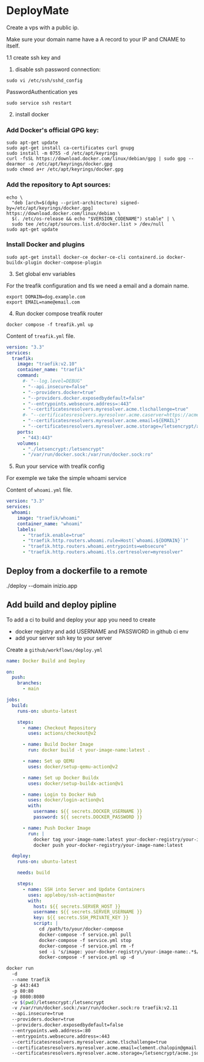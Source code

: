 # DeployMate

Create a vps with a public ip.

Make sure your domain name have a A record to your IP and CNAME to itself.

1.1 create ssh key and

1. disable ssh password connection:

```shell
sudo vi /etc/ssh/sshd_config
```

PasswordAuthentication yes

```shell
sudo service ssh restart
```

2. install docker

### Add Docker's official GPG key:

```shell
sudo apt-get update
sudo apt-get install ca-certificates curl gnupg
sudo install -m 0755 -d /etc/apt/keyrings
curl -fsSL https://download.docker.com/linux/debian/gpg | sudo gpg --dearmor -o /etc/apt/keyrings/docker.gpg
sudo chmod a+r /etc/apt/keyrings/docker.gpg
```

### Add the repository to Apt sources:

```shell
echo \
  "deb [arch=$(dpkg --print-architecture) signed-by=/etc/apt/keyrings/docker.gpg] https://download.docker.com/linux/debian \
  $(. /etc/os-release && echo "$VERSION_CODENAME") stable" | \
  sudo tee /etc/apt/sources.list.d/docker.list > /dev/null
sudo apt-get update
```

### Install Docker and plugins

```
sudo apt-get install docker-ce docker-ce-cli containerd.io docker-buildx-plugin docker-compose-plugin
```

3. Set global env variables

For the treafik configuration and tls we need a email and a domain name.

```shell
export DOMAIN=dog.example.com
export EMAIL=name@email.com
```

4. Run docker compose treafik router

```shell
docker compose -f treafik.yml up
```

Content of `treafik.yml` file.

```yml
version: "3.3"
services:
  traefik:
    image: "traefik:v2.10"
    container_name: "traefik"
    command:
      #- "--log.level=DEBUG"
      - "--api.insecure=false"
      - "--providers.docker=true"
      - "--providers.docker.exposedbydefault=false"
      - "--entrypoints.websecure.address=:443"
      - "--certificatesresolvers.myresolver.acme.tlschallenge=true"
      #- "--certificatesresolvers.myresolver.acme.caserver=https://acme-staging-v02.api.letsencrypt.org/directory"
      - "--certificatesresolvers.myresolver.acme.email=${EMAIL}"
      - "--certificatesresolvers.myresolver.acme.storage=/letsencrypt/acme.json"
    ports:
      - "443:443"
    volumes:
      - "./letsencrypt:/letsencrypt"
      - "/var/run/docker.sock:/var/run/docker.sock:ro"
```

5. Run your service with treafik config

For exemple we take the simple whoami service

Content of `whoami.yml` file.

```yml
version: "3.3"
services:
  whoami:
    image: "traefik/whoami"
    container_name: "whoami"
    labels:
      - "traefik.enable=true"
      - "traefik.http.routers.whoami.rule=Host(`whoami.${DOMAIN}`)"
      - "traefik.http.routers.whoami.entrypoints=websecure"
      - "traefik.http.routers.whoami.tls.certresolver=myresolver"
```

## Deploy from a dockerfile to a remote

./deploy --domain inizio.app

## Add build and deploy pipline

To add a ci to build and deploy your app you need to create

- docker registry and add USERNAME and PASSWORD in github ci env
- add your server ssh key to your server

Create a `github/workflows/deploy.yml`

```yml
name: Docker Build and Deploy

on:
  push:
    branches:
      - main

jobs:
  build:
    runs-on: ubuntu-latest

    steps:
      - name: Checkout Repository
        uses: actions/checkout@v2

      - name: Build Docker Image
        run: docker build -t your-image-name:latest .

      - name: Set up QEMU
        uses: docker/setup-qemu-action@v2

      - name: Set up Docker Buildx
        uses: docker/setup-buildx-action@v1

      - name: Login to Docker Hub
        uses: docker/login-action@v1
        with:
          username: ${{ secrets.DOCKER_USERNAME }}
          password: ${{ secrets.DOCKER_PASSWORD }}

      - name: Push Docker Image
        run: |
          docker tag your-image-name:latest your-docker-registry/your-image-name:latest
          docker push your-docker-registry/your-image-name:latest

  deploy:
    runs-on: ubuntu-latest

    needs: build

    steps:
      - name: SSH into Server and Update Containers
        uses: appleboy/ssh-action@master
        with:
          host: ${{ secrets.SERVER_HOST }}
          username: ${{ secrets.SERVER_USERNAME }}
          key: ${{ secrets.SSH_PRIVATE_KEY }}
          script: |
            cd /path/to/your/docker-compose
            docker-compose -f service.yml pull
            docker-compose -f service.yml stop
            docker-compose -f service.yml rm -f
            sed -i 's/image: your-docker-registry\/your-image-name:.*$/image: your-docker-registry\/your-image-name:latest/' service.yml
            docker-compose -f service.yml up -d
```

```bash
docker run
  -d
  --name traefik
  -p 443:443
  -p 80:80
  -p 8080:8080
  -v $(pwd)/letsencrypt:/letsencrypt
  -v /var/run/docker.sock:/var/run/docker.sock:ro traefik:v2.11
  --api.insecure=true
  --providers.docker=true
  --providers.docker.exposedbydefault=false
  --entrypoints.web.address=:80
  --entrypoints.websecure.address=:443
  --certificatesresolvers.myresolver.acme.tlschallenge=true
  --certificatesresolvers.myresolver.acme.email=clement.chalopin@gmail.com
  --certificatesresolvers.myresolver.acme.storage=/letsencrypt/acme.json
```
